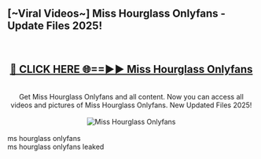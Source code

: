 <h2>[~Viral Videos~] Miss Hourglass Onlyfans - Update Files 2025!</h2>
<br>
<div align="center">
<h2><a href="https://betterlinks.top/A2PfLJ" rel="nofollow">🔴 CLICK HERE 🌐==►► Miss Hourglass Onlyfans</a></h2>
<br>
Get Miss Hourglass Onlyfans and all content. Now you can access all videos and pictures of Miss Hourglass Onlyfans. New Updated Files 2025!
<br>
<br>
<a href="https://betterlinks.top/A2PfLJ" rel="nofollow" data-target="animated-image.originalLink"><img src="https://i.ibb.co.com/WyWwxjT/player-gif2.gif" alt="Miss Hourglass Onlyfans" style="max-width: 100%; display: inline-block;" data-target="animated-image.originalImage"></a>
</div>
<br>
ms hourglass onlyfans<br>
ms hourglass onlyfans leaked